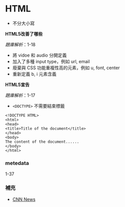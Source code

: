 # HTML

* 不分大小寫


**HTML5改善了哪些**

*題庫解析*：1-18

* 將 vidoe 和 audio 分開定義
* 加入了多種 input type，例如 url, email
* 廢棄與 CSS 功能重複性高的元素，例如 u, font, center
* 重新定義 b, i 元素含義

**HTML5宣告**

*題庫解析*：1-17

* `<DOCTYPE>` 不需要結束標籤

```
<!DOCTYPE HTML>
<html>
<head>
<title>Title of the document</title>
</head>
<body>
The content of the document......
</body>
</html>
```

### metedata

1-37

### 補充

* [CNN News](http://edition.cnn.com/)
